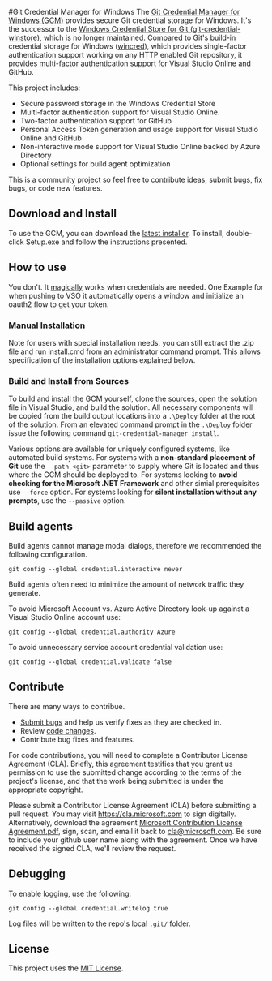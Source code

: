 #Git Credential Manager for Windows
The [Git Credential Manager for Windows (GCM)](https://github.com/Microsoft/Git-Credential-Manager-for-Windows) provides secure Git credential storage for Windows. It's the successor to the [Windows Credential Store for Git  (git-credential-winstore)](https://gitcredentialstore.codeplex.com/), which is no longer maintained. Compared to Git's build-in credential storage for Windows ([wincred](https://git-scm.com/book/en/v2/Git-Tools-Credential-Storage)), which provides single-factor authentication support working on any HTTP enabled Git repository, it provides multi-factor authentication support for Visual Studio Online and GitHub.

This project includes:

 * Secure password storage in the Windows Credential Store
 * Multi-factor authentication support for Visual Studio Online.
 * Two-factor authentication support for GitHub
 * Personal Access Token generation and usage support for Visual Studio Online and GitHub
 * Non-interactive mode support for Visual Studio Online backed by Azure Directory
 * Optional settings for build agent optimization

This is a community project so feel free to contribute ideas, submit bugs, fix bugs, or code new features.

## Download and Install
To use the GCM, you can download the [latest installer](https://github.com/Microsoft/Git-Credential-Manager-for-Windows/releases). To install, double-click Setup.exe and follow the instructions presented.

## How to use
You don't. It [magically](https://github.com/Microsoft/Git-Credential-Manager-for-Windows/issues/31) works when credentials are needed. One Example for when pushing to VSO it automatically opens a window and initialize an oauth2 flow to get your token. 

### Manual Installation
Note for users with special installation needs, you can still extract the .zip file and run install.cmd from an administrator command prompt. This allows specification of the installation options explained below.

### Build and Install from Sources
To build and install the GCM yourself, clone the sources, open the solution file in Visual Studio, and build the solution. All necessary components will be copied from the build output locations into a `.\Deploy` folder at the root of the solution. From an elevated command prompt in the `.\Deploy` folder issue the following command `git-credential-manager install`.

Various options are available for uniquely configured systems, like automated build systems. For systems with a **non-standard placement of Git** use the `--path <git>` parameter to supply where Git is located and thus where the GCM should be deployed to. For systems looking to **avoid checking for the Microsoft .NET Framework** and other simial prerequisites use `--force` option. For systems looking for **silent installation without any prompts**, use the `--passive` option.

## Build agents
Build agents cannot manage modal dialogs, therefore we recommended the following configuration.
```
git config --global credential.interactive never
```

Build agents often need to minimize the amount of network traffic they generate. 

To avoid Microsoft Account vs. Azure Active Directory look-up against a Visual Studio Online account use: 
```
git config --global credential.authority Azure
```

To avoid unnecessary service account credential validation use: 
```
git config --global credential.validate false
```

## Contribute
There are many ways to contribue.
* [Submit bugs](https://github.com/Microsoft/Git-Credential-Manager-for-Windows/issues) and help us verify fixes as they are checked in.
* Review [code changes](https://github.com/Microsoft/Git-Credential-Manager-for-Windows/pulls).
* Contribute bug fixes and features.

For code contributions, you will need to complete a Contributor License Agreement (CLA). Briefly, this agreement testifies that you grant us permission to use the submitted change according to the terms of the project's license, and that the work being submitted is under the appropriate copyright.

Please submit a Contributor License Agreement (CLA) before submitting a pull request. You may visit https://cla.microsoft.com to sign digitally. Alternatively, download the agreement [Microsoft Contribution License Agreement.pdf](https://cla.microsoft.com/cladoc/microsoft-contribution-license-agreement.pdf), sign, scan, and email it back to <cla@microsoft.com>. Be sure to include your github user name along with the agreement. Once we have received the signed CLA, we'll review the request.

## Debugging
To enable logging, use the following:
```
git config --global credential.writelog true
```

Log files will be written to the repo's local `.git/` folder.

## License
This project uses the [MIT License](https://github.com/Microsoft/Git-Credential-Manager-for-Windows/blob/master/LICENSE.txt).
